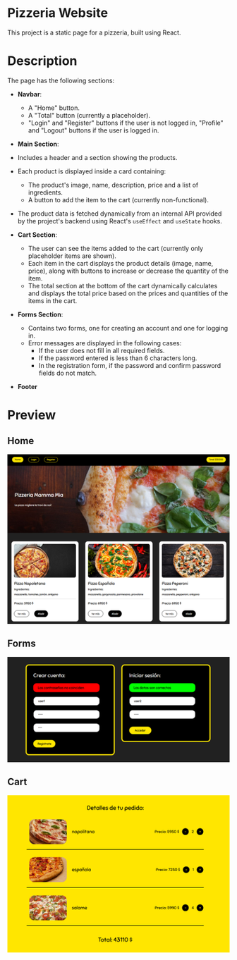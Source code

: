 # Pizzeria Website
This project is a static page for a pizzeria, built using React.

# Description
The page has the following sections:

- **Navbar**:
  - A "Home" button.
  - A "Total" button (currently a placeholder).
  - "Login" and "Register" buttons if the user is not logged in, "Profile" and "Logout" buttons if the user is logged in.

- **Main Section**:
- Includes a header and a section showing the products.
- Each product is displayed inside a card containing:
  - The product's image, name, description, price and a list of ingredients.
  - A button to add the item to the cart (currently non-functional).
- The product data is fetched dynamically from an internal API provided by the project's backend using React's `useEffect` and `useState` hooks.

- **Cart Section**:
   - The user can see the items added to the cart (currently only placeholder items are shown).
   - Each item in the cart displays the product details (image, name, price), along with buttons to increase or decrease the quantity of the item.
   - The total section at the bottom of the cart dynamically calculates and displays the total price based on the prices and quantities of the items in the cart.

- **Forms Section**:
   - Contains two forms, one for creating an account and one for logging in.
   - Error messages are displayed in the following cases:
     - If the user does not fill in all required fields.
     - If the password entered is less than 6 characters long.
     - In the registration form, if the password and confirm password fields do not match.

- **Footer**

# Preview
## Home

![Website Preview](./frontend/src/assets/img/preview.png)

## Forms

![Website Preview](./frontend/src/assets/img/preview_forms.png)

## Cart

![Website Preview](./frontend/src/assets/img/preview_cart.png)